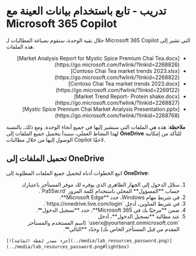 # تدريب - تابع باستخدام بيانات العينة مع Microsoft 365 Copilot

خلال بقية الوحدة، سنقوم بصياغة المطالبات لـ Microsoft 365 Copilot التي تشير إلى هذه الملفات.

<ul dir='rtl'>
	<li>
	[Market Analysis Report for Mystic Spice Premium Chai Tea.docx](https://go.microsoft.com/fwlink/?linkid=2268826)
	</li>
	<li>
	[Contoso Chai Tea market trends 2023.xlsx](https://go.microsoft.com/fwlink/?linkid=2268822)
	</li>
	<li>
	[Contoso Chai Tea market trends 2023.docx](https://go.microsoft.com/fwlink/?linkid=2269122)
	</li>
	<li>
	[Market Trend Report- Protein shake.docx](https://go.microsoft.com/fwlink/?linkid=2268827)
	</li>
	<li>
	[Mystic Spice Premium Chai Market Analysis Presentation.pptx](https://go.microsoft.com/fwlink/?linkid=2268768)
	</li>
</ul>

**ملاحظة**: هذه هي الملفات التي سنشير إليها في جميع أنحاء الوحدة. ومع ذلك، بالنسبة لهذا النشاط العملي، سنبدأ بتحميل جميع الملفات إلى **OneDrive** للتأكد من إمكانية الوصول إليها من خلال مطالبات Copilot لاحقًا.

## تحميل الملفات إلى OneDrive

اتبع الخطوات أدناه لتحميل جميع الملفات المطلوبة إلى **OneDrive**:

<ol dir='rtl'>
<li>
سجّل الدخول إلى الجهاز الظاهري الذي يوفره لك موفر المستأجر باعتبارك حساب **المسؤول** المحلي باستخدام كلمة المرور `Pa55w.rd`.
</li>
<li>
في شريط مهام Windows، حدد **Microsoft Edge**.
</li>
<li>
في شريط العناوين، أدخِل `https://onedrive.live.com/login`.
</li>
<li>
ضمن **مرحبًا بك في Microsoft 365**، حدد **تسجيل الدخول**.
</li>
<li>
عند مطالبة **تسجيل الدخول**، أدخل `userx@yourtenant.onmicrosoft.com` (اسم المستخدم والمستأجر المقدم من قبل المستأجر الخاص بك) وحدّد **التالي**.
</li>
</ol>

    [![جزء مصدر لقطة الشاشة](../media/lab_resources_password.png)](../media/lab_resources_password.png#lightbox)
